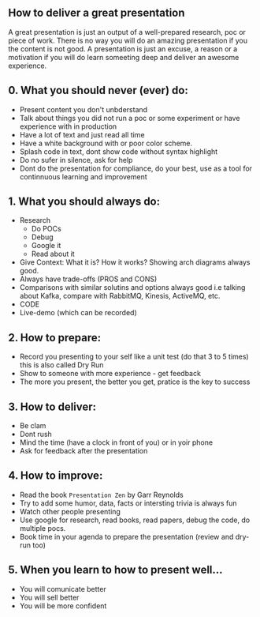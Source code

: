 ## How to deliver a great presentation

A great presentation is just an output of a well-prepared research, poc or piece of work.
There is no way you will do an amazing presentation if you the content is not good.
A presentation is just an excuse, a reason or a motivation if you will do learn someeting deep and deliver an awesome experience.

## 0. What you should never (ever) do:
 * Present content you don't unbderstand
 * Talk about things you did not run a poc or some experiment or have experience with in production
 * Have a lot of text and just read all time
 * Have a white background with or poor color scheme. 
 * Splash code in text, dont show code without syntax highlight
 * Do no sufer in silence, ask for help
 * Dont do the presentation for compliance, do your best, use as a tool for continnuous learning and improvement

## 1. What you should always do:
 * Research
    * Do POCs
    * Debug
    * Google it
    * Read about it
  * Give Context: What it is? How it works? Showing arch diagrams always good.  
  * Always have trade-offs (PROS and CONS)  
  * Comparisons with similar solutins and options always good i.e talking about Kafka, compare with RabbitMQ, Kinesis, ActiveMQ, etc.
  * CODE
  * Live-demo (which can be recorded)

## 2. How to prepare:
  * Record you presenting to your self like a unit test (do that 3 to 5 times) this is also called Dry Run
  * Show to someone with more experience - get feedback
  * The more you present, the better you get, pratice is the key to success

## 3. How to deliver:
  * Be clam
  * Dont rush
  * Mind the time (have a clock in front of you) or in yoir phone
  * Ask for feedback after the presentation

## 4. How to improve:
  * Read the book `Presentation Zen` by Garr Reynolds
  * Try to add some humor, data, facts or intersting trivia is always fun
  * Watch other people presenting
  * Use google for research, read books, read papers, debug the code, do multiple pocs.
  * Book time in your agenda to prepare the presentation (review and dry-run too)

## 5. When you learn to how to present well...
  * You will comunicate better
  * You will sell better
  * You will be more confident
